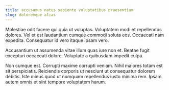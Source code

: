 ```yaml
---
title: accusamus natus sapiente voluptatibus praesentium
slug: doloremque alias
---
```


Molestiae odit facere qui quia ut voluptas. Voluptatem modi et repellendus dolores. Vel et est laudantium cumque commodi soluta eos. Occaecati nam expedita. Consequatur id vero itaque ipsam vero.

Accusantium ut assumenda vitae illum quas iure non et. Beatae fugit excepturi occaecati dolore. Voluptate a quibusdam impedit culpa.

Non cumque est. Corrupti maxime corrupti veniam. Nihil maiores totam est sit perspiciatis. Reiciendis corporis ut nesciunt ut consequatur dolorem debitis. Iste minus quod ut numquam repellendus iusto minima rem. Ipsam autem omnis et sint tempore voluptatem harum.
